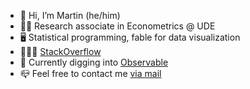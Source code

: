 - 👋 Hi, I’m Martin (he/him)
- 👨‍🏫 Research associate in Econometrics @ UDE
- 🖥️ Statistical programming, fable for data visualization
- 👨🏽‍💻 [StackOverflow](https://stackoverflow.com/users/3834139/martin-c-arnold)
- 🌱 Currently digging into [Observable](https://observablehq.com)
- 📪 Feel free to contact me <a href="mailto:martin.arnold@vwl.uni-due.de">via mail</a>

<!---
mca91/mca91 is a ✨ special ✨ repository because its `README.md` (this file) appears on your GitHub profile.
You can click the Preview link to take a look at your changes.
--->
